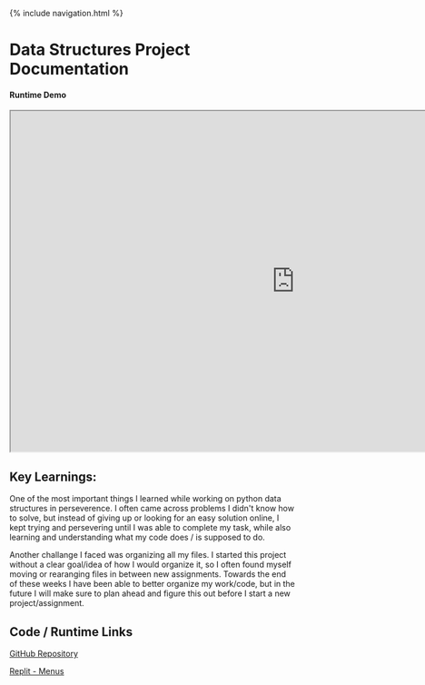 {% include navigation.html %}

# Data Structures Project Documentation

#### Runtime Demo
<iframe height="600px" width="1000px" src="https://replit.com/@JakubPonulak/DataStructures?lite=true"></iframe>

<!-- ## Code Snippets
  
### Tech Talk 0 - Code

```   
# menuy.py - function style menu
# Imports typically listed at top
# each import enables us to use logic that has been abstracted to other files and folders
from menu import functions
import time

# Main list of [Prompts, Actions]
# Two styles are supported to execute abstracted logic
# 1. file names will be run by exec(open("filename.py").read())
# 2. function references will be executed directly file.function()
main_menu = [
    ["Animation", functions.smile],
    ["Xmas Tree", functions.xmas_tree],
]

# Submenu list of [Prompt, Action]
# Works similarly to main_menu
sub_menu = [
    ["Swapping", functions.numberSwapper],
    ["Smaller # 1st", functions.lessNumSwap],
]

# Menu banner is typically defined by menu owner
border = "=" * 25
banner = f"\n{border}\nPlease Select An Option\n{border}"



# def patterns_submenuc
# using patterns_sub_menu list:
# patterns_submenuc works similarly to menuc

# def menu
# using main_menu list:
# 1. main menu and submenu reference are created [Prompts, Actions]
# 2. menu_list is sent as parameter to menuy.menu function that has logic for menu control
def menu():
    title = "Function Menu" + banner
    menu_list = main_menu.copy()
    menu_list.append(["Swap Menu", submenu])
    buildMenu(title, menu_list)

# def submenu
# using sub menu list above:
# sub_menu works similarly to menu()
def submenu():
    title = "Swap Submenu" + banner
    buildMenu(title, sub_menu)

def buildMenu(banner, options):
    # header for menu
    print(banner)
    # build a dictionary from options
    prompts = {0: ["Exit", None]}
    for op in options:
        index = len(prompts)
        prompts[index] = op

    # print menu or dictionary
    for key, value in prompts.items():
        print(key, '->', value[0])

    # get user choice
    choice = input("Type your choice> ")

    # validate choice and run
    # execute selection
    # convert to number
    try:
        choice = int(choice)
        if choice == 0:
            # stop
            return
        try:
            # try as function
            action = prompts.get(choice)[1]
            action()
        except TypeError:
            try:  # try as playground style
                exec(open(action).read())
            except FileNotFoundError:
                print(f"File not found!: {action}")
            # end function try
        # end prompts try
    except ValueError:
        # not a number error
        print(f"Not a number: {choice}")
    except UnboundLocalError:
        # traps all other errors
        print(f"Invalid choice: {choice}")
    # end validation try

    buildMenu(banner, options)  # recursion, start menu over again


if __name__ == "__main__":
    menu()

```

### Tech Talk 1

```
    
# Hack 1: InfoDB lists.  Build your own/personalized InfoDb with a list length > 3,  create list within a list as illustrated with Owns_Cars

InfoDb = []
# List with dictionary records placed in a list  
InfoDb.append({  
               "FirstName": "Jakub",  
               "LastName": "Ponulak",  
               "DOB": "March 25",  
               "Residence": "San Diego",  
               "Email": "jakub.ponulak@gmail.com",  
               "Owns_Cars":["1997 BMW M3","2005 Subaru Impreza","1999 Nissan GTR Skyline","1997 Toyota Supra", "1990 Lamborghini Countach"]  
              })

InfoDb.append({  
               "FirstName": "John",  
               "LastName": "Cena",  
               "DOB": "April 23",  
               "Residence": "Hollywood",  
               "Email": "johncena@gmail.com",  
               "Owns_Cars":["2022 Invisi-Mobile"]  
              }) 

InfoDb.append({  
               "FirstName": "Akhil",  
               "LastName": "Nandhukamar",  
               "DOB": "April 1",  
               "Residence": "San Diego",  
               "Email": "akhiln@gmail.com",  
               "Owns_Cars":["2005 Ferarri FXX", "2005 Honda CRV"]  
              })  

InfoDb.append({  
               "FirstName": "Elon",  
               "LastName": "Musk",  
               "DOB": "June 28",  
               "Residence": "Los Angeles",  
               "Email": "elonmusk@gmail.com",  
               "Owns_Cars":["2022 Tesla Model X", "Tesla Cybertruck"]  
              })  


# given an index this will print InfoDb content
def print_data(n):
    print(InfoDb[n]["FirstName"], InfoDb[n]["LastName"])  # using comma puts space between values
    print("\t", "Cars: ", end="")  # \t is a tab indent, end="" make sure no return occurs
    print(", ".join(InfoDb[n]["Owns_Cars"]))  # join allows printing a string list with separator
    print()

# Hack 2: InfoDB loops. Print values from the lists using three different ways: for, while, recursion
## hack 2a: def for_loop()
## hack 2b: def while_loop(0)
## hack 2c : def recursive_loop(0)

def tester():
    print("For loop")
    for_loop()
    print("While loop")
    while_loop(0)  # requires initial index to start while
    print("Recursive loop")
    recursive_loop(0)  # requires initial index to start recursion

def for_loop():
    for n in range(len(InfoDb)):
        print_data(n)

def while_loop(n):
    while n < len(InfoDb):
        print_data(n)
        n += 1
    return

def recursive_loop(n):
    if n < len(InfoDb):
        print_data(n)
        recursive_loop(n + 1)
    return # exit condition

# Factorial of a number using recursion
def recur_factorial(n):
    if n == 1 or n == 0:
        return 1
    else:
        return n * recur_factorial(n-1)

# this is test driver or code that plays when executed directly, versus import which will not run these statements
def tester1():
    num = int(input("Enter a number for factorial: "))
    # check if the number is negative
    if num < 0:
        print("Sorry, factorial does not exist for negative numbers")
    else:
        print("The factorial of", num, "is", recur_factorial(num))

# Hack 3: Fibonacci.  Write a recursive program to create a fibonacci sequence including error handling for invalid input
def fibonacci():
  num = int(input("Enter the length of your Fibonacci sequence: "))
  if num < 0:
    print("You cannot use a negative number")
  else:
    for i in range(num):
      print(recur_fibonacci(i))

def recur_fibonacci(n):
  if n <= 1:  
     return n  
  else:  
     return(recur_fibonacci(n-2) + recur_fibonacci(n-1)) 
  
``` -->
                   
## Key Learnings:

One of the most important things I learned while working on python data structures in perseverence. I often came across problems I didn't know how to solve, but instead of giving up or looking for an easy solution online, I kept trying and persevering until I was able to complete my task, while also learning and understanding what my code does / is supposed to do.

Another challange I faced was organizing all my files. I started this project without a clear goal/idea of how I would organize it, so I often found myself moving or rearanging files in between new assignments. Towards the end of these weeks I have been able to better organize my work/code, but in the future I will make sure to plan ahead and figure this out before I start a new project/assignment.

## Code / Runtime Links

[GitHub Repository](https://github.com/AkhilNandhakumar/Guython)

[Replit - Menus](https://replit.com/@JakubPonulak/TT0-Menus#main.py)
